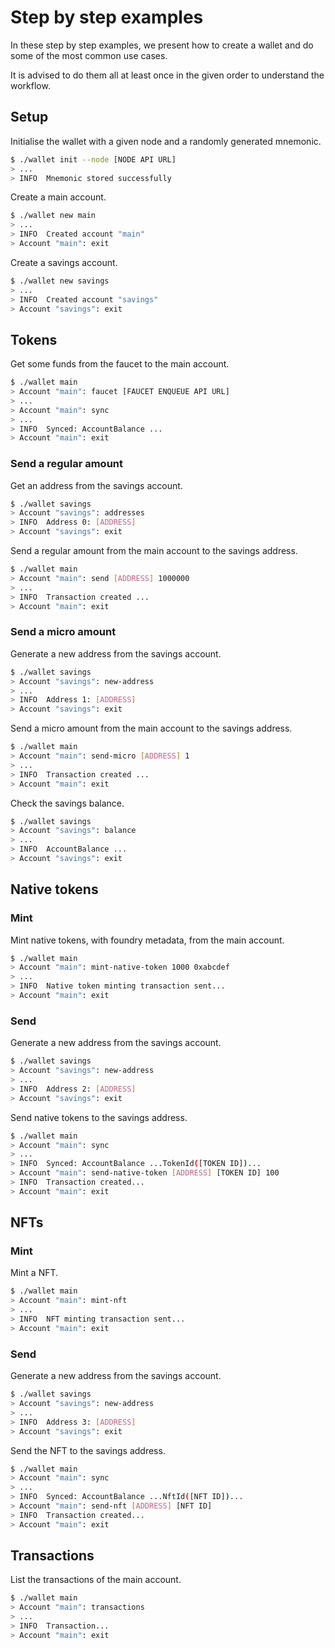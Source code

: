 # Step by step examples

In these step by step examples, we present how to create a wallet and do some of the most common use cases.

It is advised to do them all at least once in the given order to understand the workflow.

## Setup

Initialise the wallet with a given node and a randomly generated mnemonic.
```sh
$ ./wallet init --node [NODE API URL]
> ...
> INFO  Mnemonic stored successfully
```

Create a main account.
```sh
$ ./wallet new main
> ...
> INFO  Created account "main"
> Account "main": exit
```

Create a savings account.
```sh
$ ./wallet new savings
> ...
> INFO  Created account "savings"
> Account "savings": exit
```

## Tokens

Get some funds from the faucet to the main account.
```sh
$ ./wallet main
> Account "main": faucet [FAUCET ENQUEUE API URL]
> ...
> Account "main": sync
> ...
> INFO  Synced: AccountBalance ...
> Account "main": exit
```

### Send a regular amount

Get an address from the savings account.
```sh
$ ./wallet savings
> Account "savings": addresses
> INFO  Address 0: [ADDRESS]
> Account "savings": exit
```

Send a regular amount from the main account to the savings address.
```sh
$ ./wallet main
> Account "main": send [ADDRESS] 1000000
> ...
> INFO  Transaction created ...
> Account "main": exit
```

### Send a micro amount

Generate a new address from the savings account.
```sh
$ ./wallet savings
> Account "savings": new-address
> ...
> INFO  Address 1: [ADDRESS]
> Account "savings": exit
```

Send a micro amount from the main account to the savings address.
```sh
$ ./wallet main
> Account "main": send-micro [ADDRESS] 1
> ...
> INFO  Transaction created ...
> Account "main": exit
```

Check the savings balance.
```sh
$ ./wallet savings
> Account "savings": balance
> ...
> INFO  AccountBalance ...
> Account "savings": exit
```

## Native tokens

### Mint

Mint native tokens, with foundry metadata, from the main account.
```sh
$ ./wallet main
> Account "main": mint-native-token 1000 0xabcdef
> ...
> INFO  Native token minting transaction sent...
> Account "main": exit
```

### Send

Generate a new address from the savings account.
```sh
$ ./wallet savings
> Account "savings": new-address
> ...
> INFO  Address 2: [ADDRESS]
> Account "savings": exit
```

Send native tokens to the savings address.
```sh
$ ./wallet main
> Account "main": sync
> ...
> INFO  Synced: AccountBalance ...TokenId([TOKEN ID])...
> Account "main": send-native-token [ADDRESS] [TOKEN ID] 100
> INFO  Transaction created...
> Account "main": exit
```

## NFTs

### Mint

Mint a NFT.
```sh
$ ./wallet main
> Account "main": mint-nft
> ...
> INFO  NFT minting transaction sent...
> Account "main": exit
```

### Send

Generate a new address from the savings account.
```sh
$ ./wallet savings
> Account "savings": new-address
> ...
> INFO  Address 3: [ADDRESS]
> Account "savings": exit
```

Send the NFT to the savings address.
```sh
$ ./wallet main
> Account "main": sync
> ...
> INFO  Synced: AccountBalance ...NftId([NFT ID])...
> Account "main": send-nft [ADDRESS] [NFT ID]
> INFO  Transaction created...
> Account "main": exit
```

## Transactions

List the transactions of the main account.
```sh
$ ./wallet main
> Account "main": transactions
> ...
> INFO  Transaction...
> Account "main": exit
```
